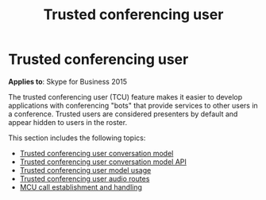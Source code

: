 ﻿---
title: Trusted conferencing user
description: Describes the trusted conferencing user feature as it relates to Skype for Business 2015 and provides links to various topics included in the section.
TOCTitle: Trusted conferencing user
ms:assetid: d3fefefc-1c54-43db-b85b-d02d45d3a9f7
ms:mtpsurl: https://msdn.microsoft.com/library/Dn466005(v=office.16)
ms:contentKeyID: 65239946
ms.date: 07/27/2015
mtps_version: v=office.16
---

# Trusted conferencing user


**Applies to**: Skype for Business 2015

The trusted conferencing user (TCU) feature makes it easier to develop applications with conferencing "bots" that provide services to other users in a conference. Trusted users are considered presenters by default and appear hidden to users in the roster.

This section includes the following topics:

- [Trusted conferencing user conversation model](trusted-conferencing-user-conversation-model.md)
- [Trusted conferencing user conversation model API](trusted-conferencing-user-conversation-model-api.md)
- [Trusted conferencing user model usage](trusted-conferencing-user-model-usage.md)
- [Trusted conferencing user audio routes](trusted-conferencing-user-audio-routes.md)
- [MCU call establishment and handling](mcu-call-establishment-and-handling.md)

